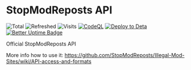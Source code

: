 # StopModReposts API
![Total](https://img.shields.io/endpoint?url=https%3A%2F%2Fsmr-api.vercel.app%2Fshields%2Ftotal)
![Refreshed](https://img.shields.io/endpoint?url=https%3A%2F%2Fsmr-api.vercel.app%2Fshields%2Frefreshed)
![Visits](https://img.shields.io/endpoint?url=https%3A%2F%2Fsmr-api.vercel.app%2Fshields%2Fvisits)
[![CodeQL](https://github.com/berrysauce/smr-api/actions/workflows/codeql-analysis.yml/badge.svg)](https://github.com/berrysauce/smr-api/actions/workflows/codeql-analysis.yml)
[![Deploy to Deta](https://github.com/berrysauce/smr-api/actions/workflows/deploy.yml/badge.svg)](https://github.com/berrysauce/smr-api/actions/workflows/deploy.yml)
[![Better Uptime Badge](https://betteruptime.com/status-badges/v1/monitor/a2hg.svg)](https://betteruptime.com/?utm_source=status_badge)


Official StopModReposts API

More info how to use it: https://github.com/StopModReposts/Illegal-Mod-Sites/wiki/API-access-and-formats
